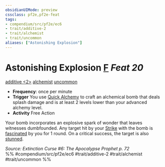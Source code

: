 ```yaml
---
obsidianUIMode: preview
cssclass: pf2e,pf2e-feat
tags:
- compendium/src/pf2e/ec6
- trait/additive-2
- trait/alchemist
- trait/uncommon
aliases: ["Astonishing Explosion"]
---
```

# Astonishing Explosion  [F](chapter-9-playing-the-game.md#Actions "Free Action") *Feat 20*  
[additive <2>](rules/traits/additive-2.md "Additive Feat Trait")  [alchemist](Reference/Rules/Traits/alchemist.md "Alchemist Class Trait")  [uncommon](uncommon.md "Uncommon Rarity Trait")  

- **Frequency**: once per minute
- **Trigger** You use [Quick Alchemy](Reference/Rules/Actions/quick-alchemy.md) to craft an alchemical bomb that deals splash damage and is at least 2 levels lower than your advanced alchemy level.
- **Activity** Free Action

Your bomb incorporates an explosive spark of wonder that leaves witnesses dumbfounded. Any target hit by your [Strike](strike.md) with the bomb is [fascinated](conditions.md#Fascinated) by you for 1 round. On a critical success, the target is also [stunned](conditions.md#Stunned).

*Source: Extinction Curse #6: The Apocalypse Prophet p. 72*  
%% #compendium/src/pf2e/ec6 #trait/additive-2 #trait/alchemist #trait/uncommon %%